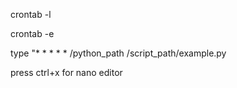 crontab -l

crontab -e

type "* * * * * /python_path /script_path/example.py

press ctrl+x for nano editor 
